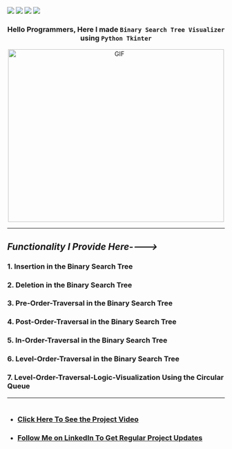 ![](https://img.shields.io/badge/Programming_Language-Python-blue.svg)
![](https://img.shields.io/badge/Tool_Used-Tkinter-orange.svg)
![](https://img.shields.io/badge/Python_Version-3.7-blue.svg)
![](https://img.shields.io/badge/Status-Complete-green.svg)

### <p align="center">Hello Programmers, Here I made `Binary Search Tree Visualizer` using `Python Tkinter` </p>

<p align="center"> <img alt="GIF" height="400px"  width="500px" src="https://blog.penjee.com/wp-content/uploads/2015/11/binary-search-tree-sorted-array-animation.gif"/><br></p>

---

## <p align="left"> ***_Functionality I Provide Here---->_***
### 1. Insertion in the Binary Search Tree
### 2. Deletion in the Binary Search Tree
### 3. Pre-Order-Traversal in the Binary Search Tree
### 4. Post-Order-Traversal in the Binary Search Tree
### 5. In-Order-Traversal in the Binary Search Tree
### 6. Level-Order-Traversal in the Binary Search Tree
### 7. Level-Order-Traversal-Logic-Visualization Using the Circular Queue</p>
---
# <p align="left">
- ###  [Click Here To See the Project Video](https://youtu.be/9MZDMAiR24I "LCO")
- ###  [Follow Me on LinkedIn To Get Regular Project Updates](https://www.linkedin.com/in/samarpan-dasgupta-4aa1061b0/ "LCO")
 